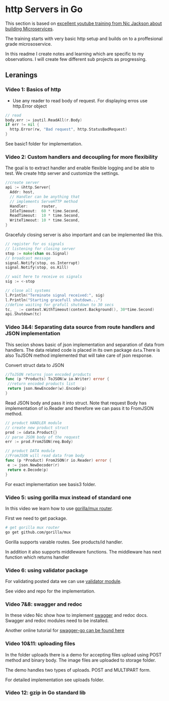 # http Servers in Go

This section is based on [excellent youtube training from Nic Jackson about building Microservices](https://www.youtube.com/playlist?list=PLmD8u-IFdreyh6EUfevBcbiuCKzFk0EW).

The training starts with very basic http setup and builds on to a proffesional grade micrososervice.

In this readme I create notes and learning which are specific to my observations. I will create few different sub projects as progressing.

## Leranings

### Video 1: Basics of http

- Use any reader to read body of request. For displaying erros use http.Error object

```Go
// read
body,err := ioutil.ReadAll(r.Body)
if err != nil {
  http.Error(rw, "Bad request", http.StatusBadRequest)
}

```

See basic1 folder for implementation.

### Video 2: Custom handlers and decoupling for more flexibility

The goal is to extract handler and enable flexible logging and be able to test.
We create http server and customize the settings.

```Go
//create server
api := &http.Server{
  Addr: host,
  // Handler can be anything that
  // implements ServeHTTP method
  Handler:      router,
  IdleTimeout:  60 * time.Second,
  ReadTimeout:  10 * time.Second,
  WriteTimeout: 10 * time.Second,
}
```

Gracefuly closing server is also important and can be implemented like this.

```Go
// register for os signals
// listening for closing server
stop := make(chan os.Signal)
// broadcast message
signal.Notify(stop, os.Interrupt)
signal.Notify(stop, os.Kill)

// wait here to receive os signals
sig := <-stop

// close all systems
l.Println("Terminate signal received:", sig)
l.Println("Starting gracefull shutdown...")
//define waiting for grafull shutdown to 30 secs
tc, _ := context.WithTimeout(context.Background(), 30*time.Second)
api.Shutdown(tc)
```

### Video 3&4: Separating data source from route handlers and JSON implementation

This secion shows basic of json implementation and separation of data from handlers. The data related code is placed in its own package `data`.There is also ToJSON method implemented that will take care of json response.

Convert struct data to JSON

```Go
//ToJSON returns json encoded products
func (p *Products) ToJSON(w io.Writer) error {
 //return encoded products list
 return json.NewEncoder(w).Encode(p)
}
```

Read JSON body and pass it into struct. Note that request Body has implementation of io.Reader and therefore we can pass it to FromJSON method.

```Go
// product HANDLER module
// create new product struct
prod := &data.Product{}
// parse JSON body of the request
err := prod.FromJSON(req.Body)
```

```Go
// product DATA module
//FromJSON will read data from body
func (p *Product) FromJSON(r io.Reader) error {
 e := json.NewDecoder(r)
 return e.Decode(p)
}

```

For exact implementation see basis3 folder.

### Video 5: using gorilla mux instead of standard one

In this video we learn how to use [gorilla/mux router](https://github.com/gorilla/mux).

First we need to get package.

```bash
# get gorilla mux router
go get github.com/gorilla/mux
```

Gorilla supports varable routes. See products/id handler.

In addition it also supports middleware functions. The middleware has next function which returns handler

### Video 6: using validator package

For validating posted data we can use [validator module](https://pkg.go.dev/github.com/go-playground/validator/v10?tab=doc).

See video and repo for the implementation.

### Video 7&8: swagger and redoc

In these video Nic show how to implement [swagger](https://goswagger.io/use/spec.html) and redoc docs. Swagger and redoc modules need to be installed.

Another online tutorial for [swagger-go can be found here](https://medium.com/@pedram.esmaeeli/generate-swagger-specification-from-go-source-code-648615f7b9d9)

### Video 10&11: uploading files

In the folder uploads there is a demo for accepting files upload using POST method and binary body. The image files are uploaded to storage folder.

The demo handles two types of uploads. POST and MULTIPART form.

For detailed implementation see uploads folder.

### Video 12: gzip in Go standard lib
